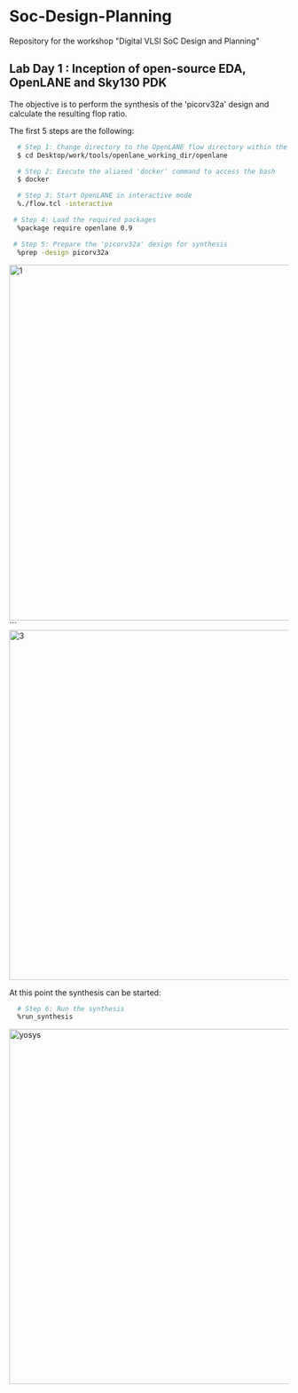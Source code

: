 # Soc-Design-Planning
Repository for the workshop "Digital VLSI SoC Design and Planning"
## Lab Day 1 : Inception of open-source EDA, OpenLANE and Sky130 PDK
The objective is to perform the synthesis of the 'picorv32a' design and calculate the resulting flop ratio.

The first 5 steps are the following:
```bash
  # Step 1: Change directory to the OpenLANE flow directory within the OpenLANE working directory
  $ cd Desktop/work/tools/openlane_working_dir/openlane

  # Step 2: Execute the aliased 'docker' command to access the bash
  $ docker

  # Step 3: Start OpenLANE in interactive mode
  %./flow.tcl -interactive

 # Step 4: Load the required packages
  %package require openlane 0.9

 # Step 5: Prepare the 'picorv32a' design for synthesis
  %prep -design picorv32a
```
<img width="641" alt="1" src="https://github.com/user-attachments/assets/114aff47-677e-40ee-823a-1b462ed9c85e" />
```

<img width="631" alt="3" src="https://github.com/user-attachments/assets/caa2fde5-e1de-461a-84ba-ebf579719acf" />

At this point the synthesis can be started:
```bash
  # Step 6: Run the synthesis
  %run_synthesis
```
<img width="640" alt="yosys" src="https://github.com/user-attachments/assets/e3743ecc-a10f-4fc2-bf33-b3a07d39fb4a" />










